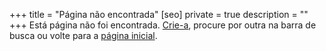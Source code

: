 +++
title = "Página não encontrada"
[seo]
  private = true
description = ""
+++
Está página não foi encontrada. [Crie-a](https://github.com/aUnuser/Incel-Wiki-Brasil), procure por outra na barra de busca ou volte para a [página inicial](/).
